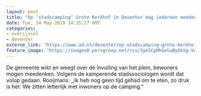 ```yaml
---
layout: post
title: "Op ‘stadscamping’ Grote Kerkhof in Deventer mag iedereen meedenken over de invulling van het plein"
date: Tue, 14 May 2019 14:35:27 GMT
categories: 
- overijssel 
- deventer 
externe_link: "https://www.ad.nl/deventer/op-stadscamping-grote-kerkhof-in-deventer-mag-iedereen-meedenken-over-de-invulling-van-het-plein~a8ac8b58/"
feature_image: "https://images0.persgroep.net/rcs/3yeSCpMhGelwBySkVg-VomdIsIQ/diocontent/148354227/_fitwidth/400/?appId=21791a8992982cd8da851550a453bd7f&quality=0.7"
---
```


De gemeente wikt en weegt over de invulling van het plein, bewoners mogen meedenken. Volgens de kamperende stadssociologen wordt dat volop gedaan. Rooijmans: ,,Ik heb nog geen tijd gehad om te eten, zo druk is het. We zitten letterlijk met inwoners op de camping.”
